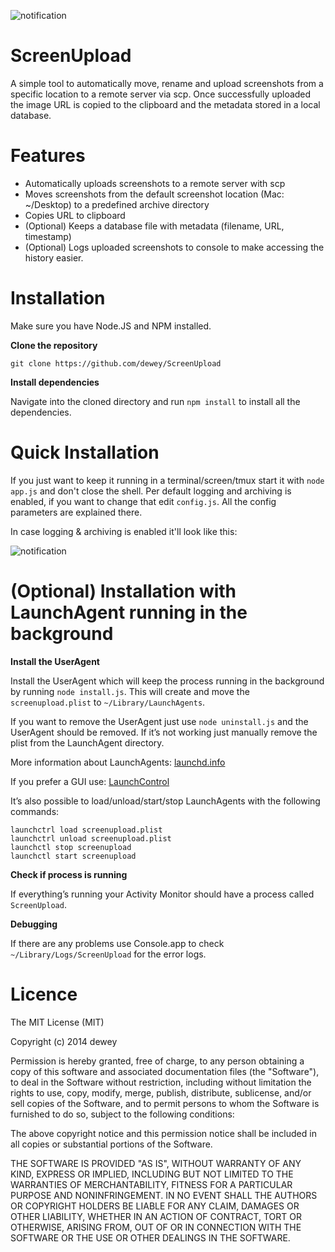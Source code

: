 ![notification](https://img.notmyhostna.me/047df78a4eac436396d9f6b0957c0a8ddfc198b6.png)

# ScreenUpload

A simple tool to automatically move, rename and upload screenshots from a specific location to a remote server via scp. Once successfully uploaded the image URL is copied to the clipboard and the metadata stored in a local database.

# Features
- Automatically uploads screenshots to a remote server with scp
- Moves screenshots from the default screenshot location (Mac: ~/Desktop) to a predefined archive directory
- Copies URL to clipboard
- (Optional) Keeps a database file with metadata (filename, URL, timestamp)
- (Optional) Logs uploaded screenshots to console to make accessing the history easier.

# Installation

Make sure you have Node.JS and NPM installed.

**Clone the repository**

`git clone https://github.com/dewey/ScreenUpload`

**Install dependencies**

Navigate into the cloned directory and run `npm install` to install all the dependencies.

# Quick Installation

If you just want to keep it running in a terminal/screen/tmux start it with `node app.js` and don't close the shell. Per default logging and archiving is enabled, if you want to change that edit `config.js`. All the config parameters are explained there.

In case logging & archiving is enabled it'll look like this:

![notification](https://i.imgur.com/VErKWU0.gif)

# (Optional) Installation with LaunchAgent running in the background

**Install the UserAgent**

Install the UserAgent which will keep the process running in the background by running `node install.js`. This will create and move the `screenupload.plist` to `~/Library/LaunchAgents`.

If you want to remove the UserAgent just use `node uninstall.js` and the UserAgent should be removed. If it’s not working just manually remove the plist from the LaunchAgent directory.

More information about LaunchAgents: [launchd.info](http://launchd.info/)

If you prefer a GUI use: [LaunchControl](http://www.soma-zone.com/LaunchControl/)

It’s also possible to load/unload/start/stop LaunchAgents with the following commands:
    
    launchctrl load screenupload.plist
    launchctrl unload screenupload.plist
    launchctl stop screenupload
    launchctl start screenupload

**Check if process is running**

If everything’s running your Activity Monitor should have a process called `ScreenUpload`.

**Debugging**

If there are any problems use Console.app to check `~/Library/Logs/ScreenUpload` for the error logs.

# Licence

The MIT License (MIT)

Copyright (c) 2014 dewey

Permission is hereby granted, free of charge, to any person obtaining a copy
of this software and associated documentation files (the "Software"), to deal
in the Software without restriction, including without limitation the rights
to use, copy, modify, merge, publish, distribute, sublicense, and/or sell
copies of the Software, and to permit persons to whom the Software is
furnished to do so, subject to the following conditions:

The above copyright notice and this permission notice shall be included in all
copies or substantial portions of the Software.

THE SOFTWARE IS PROVIDED "AS IS", WITHOUT WARRANTY OF ANY KIND, EXPRESS OR
IMPLIED, INCLUDING BUT NOT LIMITED TO THE WARRANTIES OF MERCHANTABILITY,
FITNESS FOR A PARTICULAR PURPOSE AND NONINFRINGEMENT. IN NO EVENT SHALL THE
AUTHORS OR COPYRIGHT HOLDERS BE LIABLE FOR ANY CLAIM, DAMAGES OR OTHER
LIABILITY, WHETHER IN AN ACTION OF CONTRACT, TORT OR OTHERWISE, ARISING FROM,
OUT OF OR IN CONNECTION WITH THE SOFTWARE OR THE USE OR OTHER DEALINGS IN THE
SOFTWARE.
